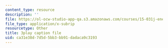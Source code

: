 ```yaml
---
content_type: resource
description: ''
file: https://ol-ocw-studio-app-qa.s3.amazonaws.com/courses/15-031j-energy-decisions-markets-and-policies-spring-2012/ca31e38d7d5d5bb3bb91dadaca9c3193_LoXGM05lqKc.vtt
file_type: application/x-subrip
resourcetype: Other
title: 3play caption file
uid: ca31e38d-7d5d-5bb3-bb91-dadaca9c3193
---
```


